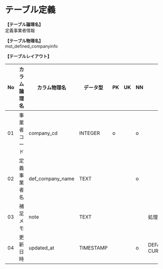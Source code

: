 # テーブル定義

**【テーブル論理名】**  
定義事業者情報

**【テーブル物理名】**  
mst_defined_companyinfo

**【テーブルレイアウト】**  

| No  | カラム論理名 |   カラム物理名   | データ型  | PK  | UK  | NN  |         コメント          |
| --- | ------------ | ---------------- | --------- | --- | --- | --- | ------------------------- |
| 01  | 事業者コード | company_cd       | INTEGER   | o   |     | o   |                           |
| 02  | 定義事業者名 | def_company_name | TEXT      |     |     | o   |                           |
| 03  | 補足メモ     | note             | TEXT      |     |     |     | 処理には使用しない        |
| 04  | 更新日時     | updated_at       | TIMESTAMP |     |     | o   | DEFAULT CURRENT_TIMESTAMP |

